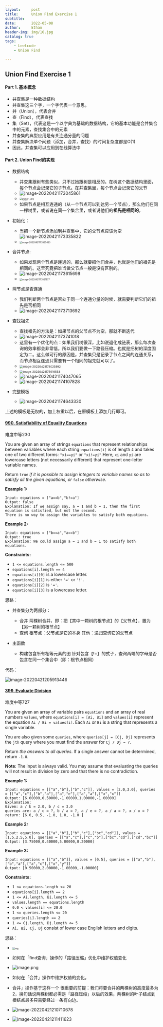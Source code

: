 ```yaml
---
layout:     post
title:      Union Find Exercise 1
subtitle:   
date:       2022-05-08
author:     Ethan
header-img: img/16.jpg
catalog: true
tags:
    - Leetcode
    - Union Find

---
```




## Union Find Exercise 1

#### Part 1. 基本概念

- 并查集是一种数据结构
- 并查集这三个字，一个字代表一个意思。
- 并（Union），代表合并
- 查（Find），代表查找
- 集（Set），代表这是一个以字典为基础的数据结构，它的基本功能是合并集合中的元素，查找集合中的元素
- 并查集的典型应用是有关连通分量的问题
- 并查集解决单个问题（添加，合并，查找）的时间复杂度都是O(1)
- 因此，并查集可以应用到在线算法中

#### Part 2. Union Find的实现

- 数据结构
  - 并查集跟树有些类似，只不过她跟树是相反的。在树这个数据结构里面，每个节点会记录它的子节点。在并查集里，每个节点会记录它的父节
  - ![image-20220421173045861](https://raw.githubusercontent.com/xiaominglalala/pic/main/img/image-20220421173045861.png)
  - <img src="https://pic.leetcode-cn.com/1609980000-ofFjdW-幻灯片1.JPG" alt="幻灯片1.JPG" style="zoom:50%;" />
  - 如果节点是相互连通的（从一个节点可以到达另一个节点），那么他们在同一棵树里，或者说在同一个集合里，或者说他们的**祖先是相同的**。
- 初始化：
  - 当把一个新节点添加到并查集中，它的父节点应该为空![image-20220421173335822](https://raw.githubusercontent.com/xiaominglalala/pic/main/img/image-20220421173335822.png)
  - <img src="https://raw.githubusercontent.com/xiaominglalala/pic/main/img/image-20220421173355463.png" alt="image-20220421173355463" style="zoom:50%;" />

- 合并节点:
  - 如果发现两个节点是连通的，那么就要把他们合并，也就是他们的祖先是相同的。这里究竟把谁当做父节点一般是没有区别的。
  - ![image-20220421173615698](https://raw.githubusercontent.com/xiaominglalala/pic/main/img/image-20220421173615698.png)
  - <img src="https://raw.githubusercontent.com/xiaominglalala/pic/main/img/image-20220421173551977.png" alt="image-20220421173551977" style="zoom:50%;" />

- 两节点是否连通
  - 我们判断两个节点是否处于同一个连通分量的时候，就需要判断它们的祖先是否相同
  - ![image-20220421173713692](https://raw.githubusercontent.com/xiaominglalala/pic/main/img/image-20220421173713692.png)

- 查找祖先
  - 查找祖先的方法是：如果节点的父节点不为空，那就不断迭代
  - ![image-20220421173741018](https://raw.githubusercontent.com/xiaominglalala/pic/main/img/image-20220421173741018.png)
  - 这里有一个优化的点：如果我们树很深，比如说退化成链表，那么每次查询的效率都会非常低。所以我们要做一下路径压缩。也就是把树的深度固定为二。这么做可行的原因是，并查集只是记录了节点之间的连通关系，而节点相互连通只需要有一个相同的祖先就可以了。
  - <img src="https://raw.githubusercontent.com/xiaominglalala/pic/main/img/image-20220421174025892.png" alt="image-20220421174025892" style="zoom:67%;" />
  - <img src="https://raw.githubusercontent.com/xiaominglalala/pic/main/img/image-20220421173938999.png" alt="image-20220421173919553" style="zoom: 67%;" />
  - ![image-20220421174047065](https://raw.githubusercontent.com/xiaominglalala/pic/main/img/image-20220421174047065.png)
  - ![image-20220421174107828](https://raw.githubusercontent.com/xiaominglalala/pic/main/img/image-20220421174107828.png)

- 完整模板
  - ![image-20220421174643330](https://raw.githubusercontent.com/xiaominglalala/pic/main/img/image-20220421174643330.png)


上述的模板是无权的，加上权重以后，在原模板上添加几行即可。

#### [990. Satisfiability of Equality Equations](https://leetcode-cn.com/problems/satisfiability-of-equality-equations/)

难度中等230

You are given an array of strings `equations` that represent relationships between variables where each string `equations[i]` is of length `4` and takes one of two different forms: `"xi==yi"` or `"xi!=yi"`.Here, `xi` and `yi` are lowercase letters (not necessarily different) that represent one-letter variable names.

Return `true` *if it is possible to assign integers to variable names so as to satisfy all the given equations, or* `false` *otherwise*.

 

**Example 1:**

```
Input: equations = ["a==b","b!=a"]
Output: false
Explanation: If we assign say, a = 1 and b = 1, then the first equation is satisfied, but not the second.
There is no way to assign the variables to satisfy both equations.
```

**Example 2:**

```
Input: equations = ["b==a","a==b"]
Output: true
Explanation: We could assign a = 1 and b = 1 to satisfy both equations.
```

 

**Constraints:**

- `1 <= equations.length <= 500`
- `equations[i].length == 4`
- `equations[i][0]` is a lowercase letter.
- `equations[i][1]` is either `'='` or `'!'`.
- `equations[i][2]` is `'='`.
- `equations[i][3]` is a lowercase letter.

思路：

- 并查集分为两部分：

  - 合并
    两棵树合并，即：把【其中一颗树的根节点】的【父节点】，置为【另一颗树的根节点】
  - 查询
    根节点：父节点是它的本身
    其他：递归查询它的父节点

- 主函数

  - 构建包含所有相等元素的图
    针对包含【!=】的式子，查询两端的字母是否包含在同一个集合中（即：根节点相同）

  

代码：

![image-20220421205913446](https://raw.githubusercontent.com/xiaominglalala/pic/main/img/image-20220421205913446.png)

#### [399. Evaluate Division](https://leetcode-cn.com/problems/evaluate-division/)

难度中等727

You are given an array of variable pairs `equations` and an array of real numbers `values`, where `equations[i] = [Ai, Bi]` and `values[i]` represent the equation `Ai / Bi = values[i]`. Each `Ai` or `Bi` is a string that represents a single variable.

You are also given some `queries`, where `queries[j] = [Cj, Dj]` represents the `jth` query where you must find the answer for `Cj / Dj = ?`.

Return *the answers to all queries*. If a single answer cannot be determined, return `-1.0`.

**Note:** The input is always valid. You may assume that evaluating the queries will not result in division by zero and that there is no contradiction.

 

**Example 1:**

```
Input: equations = [["a","b"],["b","c"]], values = [2.0,3.0], queries = [["a","c"],["b","a"],["a","e"],["a","a"],["x","x"]]
Output: [6.00000,0.50000,-1.00000,1.00000,-1.00000]
Explanation: 
Given: a / b = 2.0, b / c = 3.0
queries are: a / c = ?, b / a = ?, a / e = ?, a / a = ?, x / x = ?
return: [6.0, 0.5, -1.0, 1.0, -1.0 ]
```

**Example 2:**

```
Input: equations = [["a","b"],["b","c"],["bc","cd"]], values = [1.5,2.5,5.0], queries = [["a","c"],["c","b"],["bc","cd"],["cd","bc"]]
Output: [3.75000,0.40000,5.00000,0.20000]
```

**Example 3:**

```
Input: equations = [["a","b"]], values = [0.5], queries = [["a","b"],["b","a"],["a","c"],["x","y"]]
Output: [0.50000,2.00000,-1.00000,-1.00000]
```

 

**Constraints:**

- `1 <= equations.length <= 20`
- `equations[i].length == 2`
- `1 <= Ai.length, Bi.length <= 5`
- `values.length == equations.length`
- `0.0 < values[i] <= 20.0`
- `1 <= queries.length <= 20`
- `queries[i].length == 2`
- `1 <= Cj.length, Dj.length <= 5`
- `Ai, Bi, Cj, Dj` consist of lower case English letters and digits.

思路：

- <img src="https://pic.leetcode-cn.com/1609860627-dZoDYx-image.png" alt="img" style="zoom:50%;" />

- 如何在「find查询」操作的「路径压缩」优化中维护权值变化

- ![image.png](https://pic.leetcode-cn.com/1609861645-DbxMDs-image.png)

- 如何在「合并」操作中维护权值的变化。

- 合并」操作基于这样一个 很重要的前提：我们将要合并的两棵树的高度最多为 2，换句话说两棵树都必需是「路径压缩」以后的效果，两棵树的叶子结点到根结点最多只需要经过一条有向边。

- ![image-20220421210710678](https://raw.githubusercontent.com/xiaominglalala/pic/main/img/image-20220421210710678.png)

- ![image-20220421211411623](https://raw.githubusercontent.com/xiaominglalala/pic/main/img/image-20220421211411623.png)

  